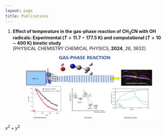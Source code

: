 ```yaml
---
layout: page
title: Publications
---
```


1. **Effect of temperature in the gas-phase reaction of CH$_3$CN with OH radicals: Experimental ($T=11.7-177.5$ K) and computational ($T=10-400$ K) kinetic study**  
   [PHYSICAL CHEMISTRY CHEMICAL PHYSICS, **2024**, _26_, 3632]
   <p align="center">
   <img src="https://github.com/emartineznunez/emartineznunez.github.io/blob/master/Imagen1.gif?raw=true" alt="alt text" width="400" height="200">
   </p>

$x^2+y^2$
